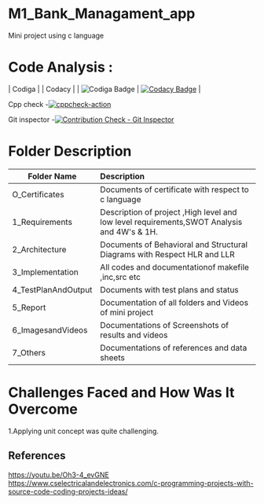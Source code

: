 # M1_Bank_Managament_app

 Mini project using c language

# Code Analysis :
|   Codiga    | |     Codacy  |
|  ![Codiga Badge](https://api.codiga.io/project/31223/status/svg)  | [![Codacy Badge](https://app.codacy.com/project/badge/Grade/42299d7de8e7434cbdda425bd4f935be)](https://www.codacy.com/gh/Lakshmihulkoti/M1_Bank_Managament_app/dashboard?utm_source=github.com&amp;utm_medium=referral&amp;utm_content=Lakshmihulkoti/M1_Bank_Managament_app&amp;utm_campaign=Badge_Grade) |

 

Cpp check -[![cppcheck-action](https://github.com/Lakshmihulkoti/M1_Bank_Managament_app/actions/workflows/windows_c-cpp.yml/badge.svg)](https://github.com/Lakshmihulkoti/M1_Bank_Managament_app/actions/workflows/windows_c-cpp.yml)
       
Git inspector -[![Contribution Check - Git Inspector](https://github.com/Lakshmihulkoti/M1_Bank_Managament_app/actions/workflows/Git_Inspector.yml/badge.svg)](https://github.com/Lakshmihulkoti/M1_Bank_Managament_app/actions/workflows/Git_Inspector.yml)













# Folder Description

|     Folder Name               |              Description                  |
|-------------------------------|:------------------------------------------|
| O_Certificates | Documents of certificate with respect to c language 
| 1_Requirements | Description of project ,High level and low level requirements,SWOT Analysis and 4W's & 1H.  |
| 2_Architecture | Documents of Behavioral and Structural Diagrams with Respect HLR and LLR||
|3_Implementation| All codes and documentationof makefile ,inc,src etc  |
| 4_TestPlanAndOutput | Documents with test plans and status |
| 5_Report        |  Documentation of all folders and Videos of mini project |
| 6_ImagesandVideos | Documentations of Screenshots of results and videos |
| 7_Others     |  Documentations of references and data sheets |


# Challenges Faced and How Was It Overcome
1.Applying unit concept was quite challenging.
 

## References 
https://youtu.be/Oh3-4_evGNE
https://www.cselectricalandelectronics.com/c-programming-projects-with-source-code-coding-projects-ideas/
